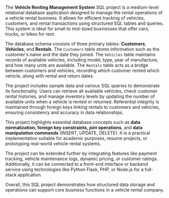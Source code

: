 The **Vehicle Renting Management System** SQL project is a medium-level relational database application designed to manage the rental operations of a vehicle rental business. It allows for efficient tracking of vehicles, customers, and rental transactions using structured SQL tables and queries. This system is ideal for small to mid-sized businesses that offer cars, trucks, or bikes for rent.

The database schema consists of three primary tables: **Customers**, **Vehicles**, and **Rentals**. The `Customers` table stores information such as the customer's name and the date they joined. The `Vehicles` table maintains records of available vehicles, including model, type, year of manufacture, and how many units are available. The `Rentals` table acts as a bridge between customers and vehicles, recording which customer rented which vehicle, along with rental and return dates.

The project includes sample data and various SQL queries to demonstrate its functionality. Users can retrieve all available vehicles, check customer rental histories, and manage inventory levels by updating the number of available units when a vehicle is rented or returned. Referential integrity is maintained through foreign keys linking rentals to customers and vehicles, ensuring consistency and accuracy in data relationships.

This project highlights essential database concepts such as **data normalization, foreign key constraints, join operations**, and **data manipulation commands** (INSERT, UPDATE, DELETE). It is a practical implementation suitable for academic purposes, resume projects, or prototyping real-world vehicle rental systems.

The project can be extended further by integrating features like payment tracking, vehicle maintenance logs, dynamic pricing, or customer ratings. Additionally, it can be connected to a front-end interface or backend service using technologies like Python Flask, PHP, or Node.js for a full-stack application.

Overall, this SQL project demonstrates how structured data storage and operations can support core business functions in a vehicle rental company.
